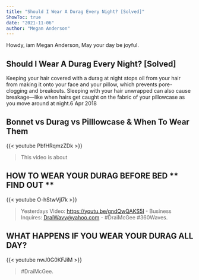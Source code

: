 ```yaml
---
title: "Should I Wear A Durag Every Night? [Solved]"
ShowToc: true 
date: "2021-11-06"
author: "Megan Anderson" 
---
```


Howdy, iam Megan Anderson, May your day be joyful.
## Should I Wear A Durag Every Night? [Solved]
 Keeping your hair covered with a durag at night stops oil from your hair from making it onto your face and your pillow, which prevents pore-clogging and breakouts. Sleeping with your hair unwrapped can also cause breakage—like when hairs get caught on the fabric of your pillowcase as you move around at night.6 Apr 2018

## Bonnet vs Durag vs Pilllowcase & When To Wear Them
{{< youtube PbfHRqmzZDk >}}
>This video is about 

## HOW TO WEAR YOUR DURAG BEFORE BED ** FIND OUT **
{{< youtube O-hStwVjl7k >}}
>Yesterdays Video: https://youtu.be/gndQwQAKS5I - Business Inquires: DraiWavy@yahoo.com - #DraiMcGee #360Waves.

## WHAT HAPPENS IF YOU WEAR YOUR DURAG ALL DAY?
{{< youtube nwJ0G0KFJiM >}}
>#DraiMcGee.

